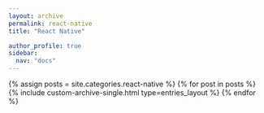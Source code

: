 ```yaml
---
layout: archive
permalink: react-native
title: "React Native"

author_profile: true
sidebar:
  nav: "docs"
---
```


{% assign posts = site.categories.react-native %}
{% for post in posts %}
  {% include custom-archive-single.html type=entries_layout %}
{% endfor %}
